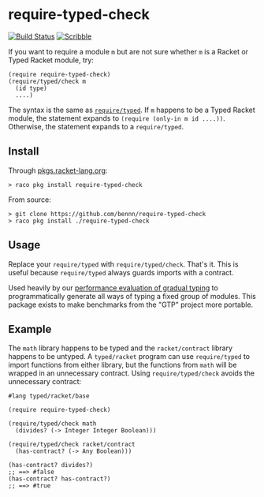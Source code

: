 require-typed-check
===
[![Build Status](https://travis-ci.org/bennn/require-typed-check.svg)](https://travis-ci.org/bennn/require-typed-check)
[![Scribble](https://img.shields.io/badge/Docs-Scribble-blue.svg)](http://docs.racket-lang.org/require-typed-check/index.html)

If you want to require a module `m` but are not sure whether `m` is a Racket or
 Typed Racket module, try:

```
(require require-typed-check)
(require/typed/check m
  (id type)
  ....)
```

The syntax is the same as [`require/typed`](https://docs.racket-lang.org/ts-reference/special-forms.html#%28form._%28%28lib._typed-racket%2Fbase-env%2Fprims..rkt%29._require%2Ftyped%29%29).
If `m` happens to be a Typed Racket module, the statement expands to `(require (only-in m id ....))`.
Otherwise, the statement expands to a `require/typed`.


Install
---

Through [pkgs.racket-lang.org](http://pkgs.racket-lang.org/):

```
> raco pkg install require-typed-check
```

From source:

```
> git clone https://github.com/bennn/require-typed-check
> raco pkg install ./require-typed-check
```


Usage
---

Replace your `require/typed` with `require/typed/check`. That's it.
This is useful because `require/typed` always guards imports with a contract.

Used heavily by our [performance evaluation of gradual typing](https://github.com/nuprl/gradual-typing-performance)
 to programmatically generate all ways of typing a fixed group of modules.
This package exists to make benchmarks from the "GTP" project more portable.


Example
---

The `math` library happens to be typed and the `racket/contract` library
 happens to be untyped.
A `typed/racket` program can use `require/typed` to import functions from either
 library, but the functions from `math` will be wrapped in an unnecessary contract.
Using `require/typed/check` avoids the unnecessary contract:

```
#lang typed/racket/base

(require require-typed-check)

(require/typed/check math
  (divides? (-> Integer Integer Boolean)))

(require/typed/check racket/contract
  (has-contract? (-> Any Boolean)))

(has-contract? divides?)
;; ==> #false
(has-contract? has-contract?)
;; ==> #true
```
